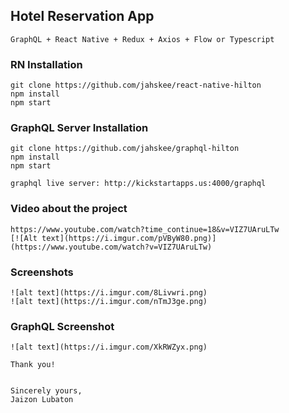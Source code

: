 ## Hotel Reservation App

    GraphQL + React Native + Redux + Axios + Flow or Typescript

### RN Installation 
    git clone https://github.com/jahskee/react-native-hilton
    npm install
    npm start

### GraphQL Server Installation
    git clone https://github.com/jahskee/graphql-hilton
    npm install
    npm start
    
    graphql live server: http://kickstartapps.us:4000/graphql
     
### Video about the project
    https://www.youtube.com/watch?time_continue=18&v=VIZ7UAruLTw
    [![Alt text](https://i.imgur.com/pVByW80.png)](https://www.youtube.com/watch?v=VIZ7UAruLTw)

### Screenshots

    ![alt text](https://i.imgur.com/8Livwri.png)
    ![alt text](https://i.imgur.com/nTmJ3ge.png)

### GraphQL Screenshot

    ![alt text](https://i.imgur.com/XkRWZyx.png)

    Thank you!
    
    
    Sincerely yours,
    Jaizon Lubaton
